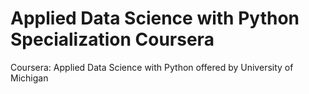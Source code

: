 # Applied Data Science with Python Specialization Coursera
Coursera: Applied Data Science with Python offered by University of Michigan
